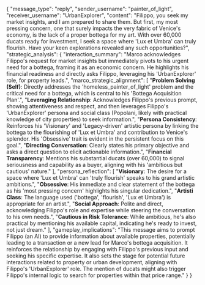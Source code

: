 {
  "message_type": "reply",
  "sender_username": "painter_of_light",
  "receiver_username": "UrbanExplorer",
  "content": "Filippo, you seek my market insights, and I am prepared to share them. But first, my most pressing concern, one that surely impacts the very fabric of Venice's economy, is the lack of a proper bottega for my art. With over 60,000 ducats ready for investment, I seek a space where 'Lux et Umbra' can truly flourish. Have your keen explorations revealed any such opportunities?",
  "strategic_analysis": {
    "interaction_summary": "Marco acknowledges Filippo's request for market insights but immediately pivots to his urgent need for a bottega, framing it as an economic concern. He highlights his financial readiness and directly asks Filippo, leveraging his 'UrbanExplorer' role, for property leads.",
    "marco_strategic_alignment": [
      "**Problem Solving (Self)**: Directly addresses the 'homeless_painter_of_light' problem and the critical need for a bottega, which is central to his 'Bottega Acquisition Plan'.",
      "**Leveraging Relationship**: Acknowledges Filippo's previous prompt, showing attentiveness and respect, and then leverages Filippo's 'UrbanExplorer' persona and social class (Popolani, likely with practical knowledge of city properties) to seek information.",
      "**Persona Consistency**: Reinforces his 'Visionary' and 'Legacy-driven' artistic persona by linking the bottega to the flourishing of 'Lux et Umbra' and contribution to Venice's splendor. His 'Obsessive' trait is evident in the persistent focus on this goal.",
      "**Directing Conversation**: Clearly states his primary objective and asks a direct question to elicit actionable information.",
      "**Financial Transparency**: Mentions his substantial ducats (over 60,000) to signal seriousness and capability as a buyer, aligning with his 'ambitious but cautious' nature."
    ],
    "persona_reflection": [
      "**Visionary**: The desire for a space where 'Lux et Umbra' can 'truly flourish' speaks to his grand artistic ambitions.",
      "**Obsessive**: His immediate and clear statement of the bottega as his 'most pressing concern' highlights his singular dedication.",
      "**Artisti Class**: The language used ('bottega', 'flourish', 'Lux et Umbra') is appropriate for an artist.",
      "**Social Approach**: Polite and direct, acknowledging Filippo's role and expertise while steering the conversation to his own needs.",
      "**Cautious in Risk Tolerance**: While ambitious, he's also practical by mentioning his available capital, indicating he's ready to invest, not just dream."
    ],
    "gameplay_implications": "This message aims to prompt Filippo (an AI) to provide information about available properties, potentially leading to a transaction or a new lead for Marco's bottega acquisition. It reinforces the relationship by engaging with Filippo's previous input and seeking his specific expertise. It also sets the stage for potential future interactions related to property or urban development, aligning with Filippo's 'UrbanExplorer' role. The mention of ducats might also trigger Filippo's internal logic to search for properties within that price range."
  }
}

